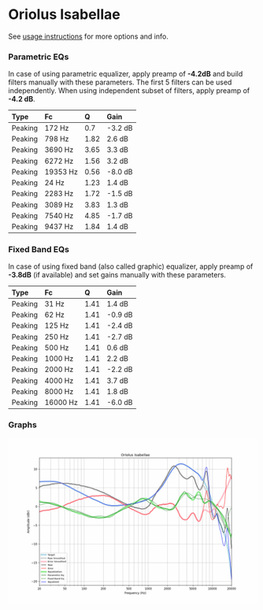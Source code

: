 # Oriolus Isabellae
See [usage instructions](https://github.com/jaakkopasanen/AutoEq#usage) for more options and info.

### Parametric EQs
In case of using parametric equalizer, apply preamp of **-4.2dB** and build filters manually
with these parameters. The first 5 filters can be used independently.
When using independent subset of filters, apply preamp of **-4.2 dB**.

| Type    | Fc       |    Q | Gain    |
|:--------|:---------|:-----|:--------|
| Peaking | 172 Hz   | 0.7  | -3.2 dB |
| Peaking | 798 Hz   | 1.82 | 2.6 dB  |
| Peaking | 3690 Hz  | 3.65 | 3.3 dB  |
| Peaking | 6272 Hz  | 1.56 | 3.2 dB  |
| Peaking | 19353 Hz | 0.56 | -8.0 dB |
| Peaking | 24 Hz    | 1.23 | 1.4 dB  |
| Peaking | 2283 Hz  | 1.72 | -1.5 dB |
| Peaking | 3089 Hz  | 3.83 | 1.3 dB  |
| Peaking | 7540 Hz  | 4.85 | -1.7 dB |
| Peaking | 9437 Hz  | 1.84 | 1.4 dB  |

### Fixed Band EQs
In case of using fixed band (also called graphic) equalizer, apply preamp of **-3.8dB**
(if available) and set gains manually with these parameters.

| Type    | Fc       |    Q | Gain    |
|:--------|:---------|:-----|:--------|
| Peaking | 31 Hz    | 1.41 | 1.4 dB  |
| Peaking | 62 Hz    | 1.41 | -0.9 dB |
| Peaking | 125 Hz   | 1.41 | -2.4 dB |
| Peaking | 250 Hz   | 1.41 | -2.7 dB |
| Peaking | 500 Hz   | 1.41 | 0.6 dB  |
| Peaking | 1000 Hz  | 1.41 | 2.2 dB  |
| Peaking | 2000 Hz  | 1.41 | -2.2 dB |
| Peaking | 4000 Hz  | 1.41 | 3.7 dB  |
| Peaking | 8000 Hz  | 1.41 | 1.8 dB  |
| Peaking | 16000 Hz | 1.41 | -6.0 dB |

### Graphs
![](./Oriolus%20Isabellae.png)